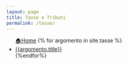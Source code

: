 ```yaml
---
layout: page
title: Tasse e Tributi
permalink: /tasse/
---
```


<ul>
    <a href="/">🏠Home</a>
{% for argomento in site.tasse %}

  <li>
    <a href="{{argomento.url}}">{{argomento.title}}</a>
    </li>
{%endfor%}

</ul>
